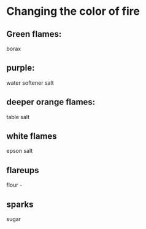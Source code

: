 # Changing the color of fire


## Green flames: 
borax
## purple: 
water softener salt
## deeper orange flames: 
table salt
##  white flames
epson salt
## flareups
flour - 
## sparks
sugar


